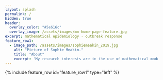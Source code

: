```yaml
---
layout: splash
permalink: /
hidden: true
header:
  overlay_color: "#5e616c"
  overlay_image: /assets/images/mm-home-page-feature.jpg
excerpt: mathematical epidemiology · outbreak response
feature_row1:
  - image_path: /assets/images/sophiemeakin_2019.jpg
    alt: "Picture of Sophie Meakin."
    title: "About"
    excerpt: 'My research interests are in the use of mathematical modelling to support prepardness and decision making during infectious disease outbreaks.<br>I am currently a Research Fellow in real-time modelling of infectious disease outbreaks in the Centre for Mathematical Modelling of Infectious Diseases at the London School of Hygiene & Tropical Medicine. Before joining the school I worked for the World Health Organisation as part of the response to the North-Kivu Ebola outbreak. I received my PhD in applied mathematics from the University of Warwick. '
---
```


{% include feature_row id="feature_row1" type="left" %}
